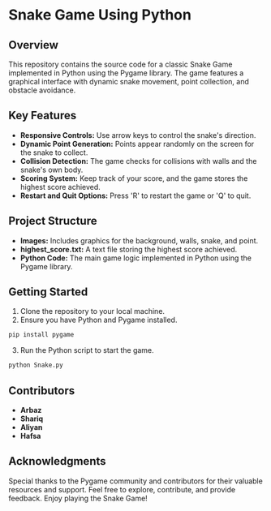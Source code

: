 # Snake Game Using Python

## Overview
This repository contains the source code for a classic Snake Game implemented in Python using the Pygame library. The game features a graphical interface with dynamic snake movement, point collection, and obstacle avoidance.

## Key Features
- **Responsive Controls:** Use arrow keys to control the snake's direction.
- **Dynamic Point Generation:** Points appear randomly on the screen for the snake to collect.
- **Collision Detection:** The game checks for collisions with walls and the snake's own body.
- **Scoring System:** Keep track of your score, and the game stores the highest score achieved.
- **Restart and Quit Options:** Press 'R' to restart the game or 'Q' to quit.

## Project Structure
- **Images:** Includes graphics for the background, walls, snake, and point.
- **highest_score.txt:** A text file storing the highest score achieved.
- **Python Code:** The main game logic implemented in Python using the Pygame library.

## Getting Started
1. Clone the repository to your local machine.
2. Ensure you have Python and Pygame installed.

```bash
pip install pygame
```

3. Run the Python script to start the game.

```bash
python Snake.py
```
## Contributors
- **Arbaz**
- **Shariq**
- **Aliyan**
- **Hafsa**

## Acknowledgments

Special thanks to the Pygame community and contributors for their valuable resources and support.
Feel free to explore, contribute, and provide feedback. Enjoy playing the Snake Game!
